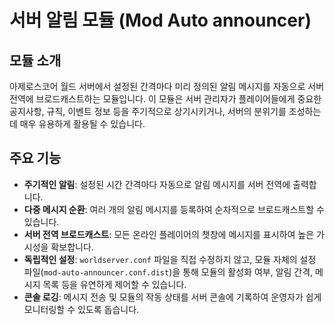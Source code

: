 # 서버 알림 모듈 (Mod Auto announcer)

## 모듈 소개
 아제로스코어 월드 서버에서 설정된 간격마다 미리 정의된 알림 메시지를 자동으로 서버 전역에 브로드캐스트하는 모듈입니다. 이 모듈은 서버 관리자가 플레이어들에게 중요한 공지사항, 규칙, 이벤트 정보 등을 주기적으로 상기시키거나, 서버의 분위기를 조성하는 데 매우 유용하게 활용될 수 있습니다.

## 주요 기능
*   **주기적인 알림**: 설정된 시간 간격마다 자동으로 알림 메시지를 서버 전역에 출력합니다.
*   **다중 메시지 순환**: 여러 개의 알림 메시지를 등록하여 순차적으로 브로드캐스트할 수 있습니다.
*   **서버 전역 브로드캐스트**: 모든 온라인 플레이어의 챗창에 메시지를 표시하여 높은 가시성을 확보합니다.
*   **독립적인 설정**: `worldserver.conf` 파일을 직접 수정하지 않고, 모듈 자체의 설정 파일(`mod-auto-announcer.conf.dist`)을 통해 모듈의 활성화 여부, 알림 간격, 메시지 목록 등을 유연하게 제어할 수 있습니다.
*   **콘솔 로깅**: 메시지 전송 및 모듈의 작동 상태를 서버 콘솔에 기록하여 운영자가 쉽게 모니터링할 수 있도록 돕습니다.